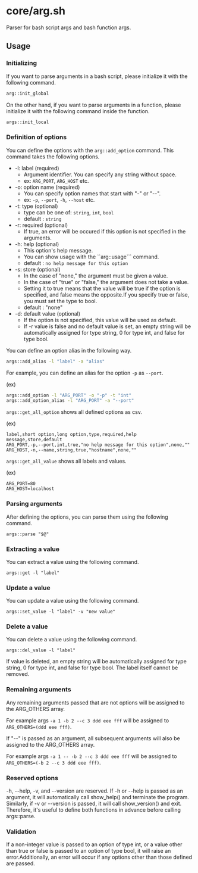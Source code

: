 # core/arg.sh

Parser for bash script args and bash function args.

## Usage

### Initializing

If you want to parse arguments in a bash script, please initialize it with the following command.

```bash
arg::init_global
```

On the other hand, if you want to parse arguments in a function, please initialize it with the following command inside the function.

```bash
args::init_local
```

### Definition of options

You can define the options with the ``arg::add_option`` command.
This command takes the following options.

* -l: label (required)
  * Argument identifier. You can specify any string without space.
  * ex: ``ARG_PORT``, ``ARG_HOST`` etc.
* -o: option name (required)
  * You can specify option names that start with "-" or "--".
  * ex: ``-p``, ``--port``, ``-h``, ``--host`` etc.
* -t: type (optional)
  * type can be one of: ``string``, ``int``, ``bool``
  * default : ``string``
* -r: required (optional)
  * If true, an error will be occured if this option is not specified in the arguments.
* -h: help (optional)
  * This option's help message.
  * You can show usage with the ``arg::usage``` command.
  * default : ``no help message for this option``
* -s: store (optional)
  * In the case of "none," the argument must be given a value.
  * In the case of "true" or "false," the argument does not take a value.
  * Setting it to true means that the value will be true if the option is specified, and false means the opposite.If you specify true or false, you must set the type to bool.
  * default : "none"
* -d: default value (optional)
  * If the option is not specified, this value will be used as default.
  * If -r value is false and no default value is set, an empty string will be automatically assigned for type string, 0 for type int, and false for type bool.

You can define an option alias in the following way.

```bash
args::add_alias -l "label" -a "alias"
```

For example, you can define an alias for the option ``-p`` as ``--port``.

(ex)
```bash
args::add_option -l "ARG_PORT" -o "-p" -t "int"
args::add_option_alias -l "ARG_PORT" -a "--port"
```

``args::get_all_option`` shows all defined options as csv.

(ex)
```
label,short option,long option,type,required,help message,store,default
ARG_PORT,-p,--port,int,true,"no help message for this option",none,""
ARG_HOST,-n,--name,string,true,"hostname",none,""
```

``args::get_all_value`` shows all labels and values.

(ex)
```
ARG_PORT=80
ARG_HOST=localhost
```

### Parsing arguments

After defining the options, you can parse them using the following command.

```
args::parse "$@"
```

### Extracting a value

You can extract a value using the following command.

```
args::get -l "label"
```

### Update a value

You can update a value using the following command.

```
args::set_value -l "label" -v "new value"
```

### Delete a value

You can delete a value using the following command.

```
args::del_value -l "label"
```

If value is deleted, an empty string will be automatically assigned for type string, 0 for type int, and false for type bool.
The label itself cannot be removed.

### Remaining arguments

Any remaining arguments passed that are not options will be assigned to the ARG_OTHERS array.

For example args ``-a 1 -b 2 --c 3 ddd eee fff`` will be assigned to ``ARG_OTHERS=(ddd eee fff)``.

If "--" is passed as an argument, all subsequent arguments will also be assigned to the ARG_OTHERS array.

For example args ``-a 1 -- -b 2 --c 3 ddd eee fff`` will be assigned to ``ARG_OTHERS=(-b 2 --c 3 ddd eee fff)``.

### Reserved options

-h, --help, -v, and --version are reserved. If -h or --help is passed as an argument, it will automatically call show_help() and terminate the program. Similarly, if -v or --version is passed, it will call show_version() and exit. Therefore, it's useful to define both functions in advance before calling args::parse.

### Validation

If a non-integer value is passed to an option of type int, or a value other than true or false is passed to an option of type bool, it will raise an error.Additionally, an error will occur if any options other than those defined are passed.
